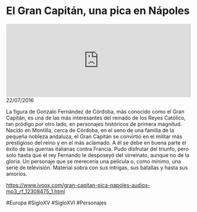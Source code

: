 # El Gran Capitán, una pica en Nápoles
<iframe id='audio_88903085' frameborder='0' allowfullscreen='' scrolling='no' height='200' style='width:100%;' src='https://www.ivoox.com/player_ej_12308475_6_1.html' loading='lazy'></iframe>22/07/2016

La figura de Gonzalo Fernández de Córdoba, más conocido como el Gran Capitán, es una de las más interesantes del reinado de los Reyes Católico, tan pródigo por otro lado, en personajes históricos de primera magnitud. Nacido en Montilla, cerca de Córdoba, en el seno de una familia de la pequeña nobleza andaluza, el Gran Capitán se convirtió en el militar más prestigioso del reino y en el más aclamado. A él se debe en buena parte el éxito de las guerras italianas contra Francia. Pudo disfrutar del triunfo, pero solo hasta que el rey Fernando le desposeyó del virreinato, aunque no de la gloria. Un personaje que se merecería una película o, como mínimo, una serie de televisión. Material sobra con sus intrigas, sus batallas y hasta sus amoríos.   

https://www.ivoox.com/gran-capitan-pica-napoles-audios-mp3_rf_12308475_1.html

#Europa
#SigloXV
#SigloXVI
#Personajes
